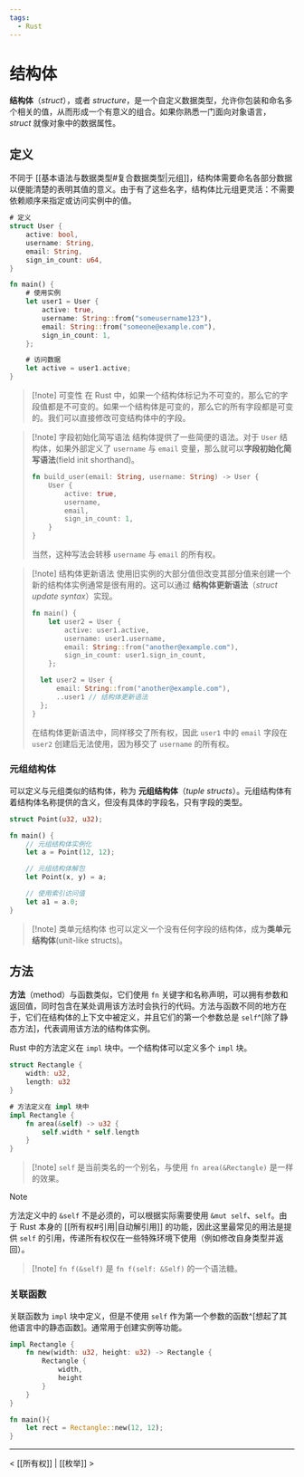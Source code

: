 ```yaml
---
tags:
  - Rust
---
```


# 结构体

**结构体**（*struct*），或者 *structure*，是一个自定义数据类型，允许你包装和命名多个相关的值，从而形成一个有意义的组合。如果你熟悉一门面向对象语言，*struct* 就像对象中的数据属性。

## 定义

不同于 [[基本语法与数据类型#复合数据类型|元组]]，结构体需要命名各部分数据以便能清楚的表明其值的意义。由于有了这些名字，结构体比元组更灵活：不需要依赖顺序来指定或访问实例中的值。

```rust
# 定义
struct User {
    active: bool,
    username: String,
    email: String,
    sign_in_count: u64,
}

fn main() {
	# 使用实例
	let user1 = User {
		active: true,
		username: String::from("someusername123"),
		email: String::from("someone@example.com"),
		sign_in_count: 1,
	}; 

	# 访问数据
	let active = user1.active;
}
```

> [!note] 可变性
> 在 Rust 中，如果一个结构体标记为不可变的，那么它的字段值都是不可变的。如果一个结构体是可变的，那么它的所有字段都是可变的。我们可以直接修改可变结构体中的字段。

> [!note] 字段初始化简写语法
> 结构体提供了一些简便的语法。对于 `User` 结构体，如果外部定义了 `username` 与 `email` 变量，那么就可以**字段初始化简写语法**(field init shorthand)。
> ```rust
> fn build_user(email: String, username: String) -> User {
>     User {
>         active: true,
>         username,
>         email,
>         sign_in_count: 1,
>     }
> }
> ```
>
> 当然，这种写法会转移 `username` 与 `email` 的所有权。

> [!note] 结构体更新语法
> 使用旧实例的大部分值但改变其部分值来创建一个新的结构体实例通常是很有用的。这可以通过 **结构体更新语法**（*struct update syntax*）实现。
> ```rust
> fn main() {
>     let user2 = User {
>         active: user1.active,
>         username: user1.username,
>         email: String::from("another@example.com"),
>         sign_in_count: user1.sign_in_count,
>     };
> 
> 	let user2 = User {
> 		email: String::from("another@example.com"),
> 		..user1 // 结构体更新语法
> 	};
> }
> ```
>
> 在结构体更新语法中，同样移交了所有权，因此 `user1` 中的 `email` 字段在 `user2` 创建后无法使用，因为移交了 `username` 的所有权。

### 元组结构体

可以定义与元组类似的结构体，称为 **元组结构体**（*tuple structs*）。元组结构体有着结构体名称提供的含义，但没有具体的字段名，只有字段的类型。

```rust
struct Point(u32, u32);

fn main() {
    // 元组结构体实例化
    let a = Point(12, 12);

    // 元组结构体解包
    let Point(x, y) = a;

    // 使用索引访问值
    let a1 = a.0;
}

```

> [!note] 类单元结构体
> 也可以定义一个没有任何字段的结构体，成为**类单元结构体**(unit-like structs)。

## 方法

**方法**（method）与函数类似，它们使用 `fn` 关键字和名称声明，可以拥有参数和返回值，同时包含在某处调用该方法时会执行的代码。方法与函数不同的地方在于，它们在结构体的上下文中被定义，并且它们的第一个参数总是 `self`^[除了静态方法]，代表调用该方法的结构体实例。

Rust 中的方法定义在 `impl` 块中。一个结构体可以定义多个 `impl` 块。

```rust
struct Rectangle {
	width: u32,
	length: u32
}

# 方法定义在 impl 块中
impl Rectangle {
	fn area(&self) -> u32 {
		self.width * self.length
	}
}
```

> [!note] `self` 是当前类名的一个别名，与使用 `fn area(&Rectangle)` 是一样的效果。

> [!note]
> 方法定义中的 `&self` 不是必须的，可以根据实际需要使用 `&mut self`、`self`。由于 Rust 本身的 [[所有权#引用|自动解引用]] 的功能，因此这里最常见的用法是提供 `self` 的引用，传递所有权仅在一些特殊环境下使用（例如修改自身类型并返回）。

> [!note] `fn f(&self)` 是 `fn f(self: &Self)` 的一个语法糖。

### 关联函数

关联函数为 `impl` 块中定义，但是不使用 `self` 作为第一个参数的函数^[想起了其他语言中的静态函数]。通常用于创建实例等功能。

```rust
impl Rectangle {
	fn new(width: u32, height: u32) -> Rectangle {
		Rectangle {
			width,
			height
		}
	}
}

fn main(){
	let rect = Rectangle::new(12, 12);
}
```

---
< [[所有权]] | [[枚举]] >
